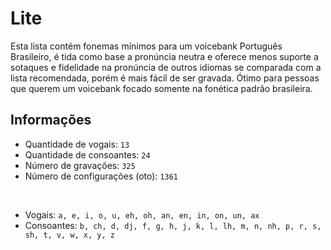 # Lite
Esta lista contém fonemas mínimos para um voicebank Português Brasileiro, é tida como base a pronúncia neutra e oferece menos suporte a sotaques e fidelidade na pronúncia de outros idiomas se comparada com a lista recomendada, porém é mais fácil de ser gravada. Ótimo para pessoas que querem um voicebank focado somente na fonética padrão brasileira.<br/>

## Informações
- Quantidade de vogais: `13`
- Quantidade de consoantes: `24`
- Número de gravações: `325`
- Número de configurações (oto): `1361`
<br/>

- Vogais: `a, e, i, o, u, eh, oh, an, en, in, on, un, ax`
- Consoantes: `b, ch, d, dj, f, g, h, j, k, l, lh, m, n, nh, p, r, s, sh, t, v, w, x, y, z`
